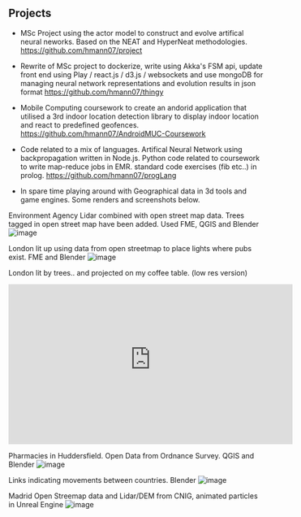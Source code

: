 
## Projects
- MSc Project using the actor model to construct and evolve artifical neural neworks. Based on the NEAT and HyperNeat methodologies.
  <https://github.com/hmann07/project>
  
- Rewrite of MSc project to dockerize, write using Akka's FSM api, update front end using Play / react.js / d3.js / websockets and use mongoDB for managing neural network representations and evolution results in json format <https://github.com/hmann07/thingy>
  
- Mobile Computing coursework to create an andorid application that utilised a 3rd indoor location detection library to display indoor location and react to predefined geofences.
  <https://github.com/hmann07/AndroidMUC-Coursework>

- Code related to a mix of languages. Artifical Neural Network using backpropagation written in Node.js. Python code related to coursework to write map-reduce jobs in EMR.     standard code exercises (fib etc..) in prolog. <https://github.com/hmann07/progLang>


- In spare time playing around with Geographical data in 3d tools and game engines. Some renders and screenshots below.

Environment Agency Lidar combined with open street map data. Trees tagged in open street map have been added. Used FME, QGIS and Blender
![image](https://user-images.githubusercontent.com/26671404/120347944-01f0ba00-c2fd-11eb-81c0-0d437089d88e.png)

London lit up using data from open streetmap to place lights where pubs exist.  FME and Blender
![image](https://user-images.githubusercontent.com/26671404/120348156-35334900-c2fd-11eb-985c-0169e8171520.png)

London lit by trees.. and projected on my coffee table. (low res version)
<iframe width="560" height="315"
src="https://user-images.githubusercontent.com/26671404/121789711-669ef500-cbd8-11eb-8137-1863d0329751.mp4" 
frameborder="0" 
allow="accelerometer; autoplay; encrypted-media; gyroscope; picture-in-picture" 
allowfullscreen></iframe>




Pharmacies in Huddersfield. Open Data from Ordnance Survey. QGIS and Blender
![image](https://user-images.githubusercontent.com/26671404/120348405-73306d00-c2fd-11eb-864d-e5d8f92e48d8.png)

Links indicating movements between countries. Blender
![image](https://user-images.githubusercontent.com/26671404/120349027-0669a280-c2fe-11eb-9cc1-dd9aaae8dfa4.png)

Madrid Open Streemap data and Lidar/DEM from CNIG, animated particles in Unreal Engine
![image](https://user-images.githubusercontent.com/26671404/120351293-0e2a4680-c300-11eb-87d8-02df85bcdfef.png)
